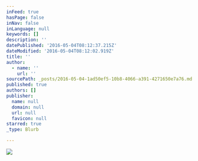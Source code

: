 ```yaml
---
inFeed: true
hasPage: false
inNav: false
inLanguage: null
keywords: []
description: ''
datePublished: '2016-05-04T08:12:37.215Z'
dateModified: '2016-05-04T08:12:02.919Z'
title: ''
author:
  - name: ''
    url: ''
sourcePath: _posts/2016-05-04-1ad50ef5-10b8-4066-a391-4271650e7a76.md
published: true
authors: []
publisher:
  name: null
  domain: null
  url: null
  favicon: null
starred: true
_type: Blurb

---
```

![](https://the-grid-user-content.s3-us-west-2.amazonaws.com/7ba164b4-ef6a-4c77-a5e5-51b4b748fca5.jpg)